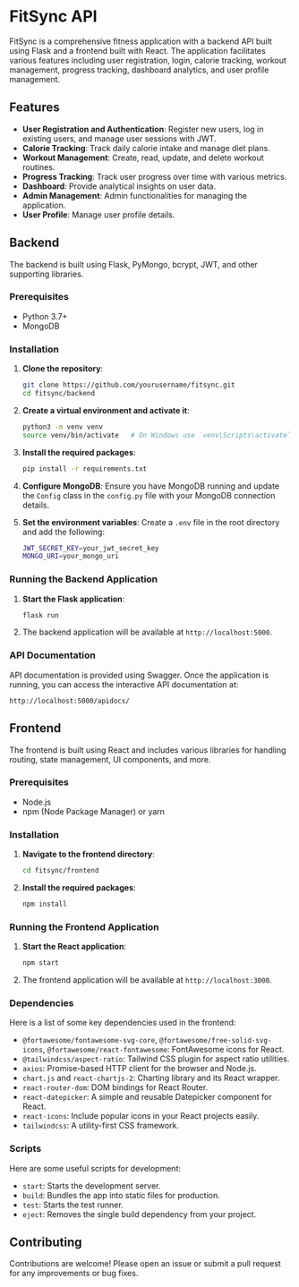 # FitSync API

FitSync is a comprehensive fitness application with a backend API built using Flask and a frontend built with React. The application facilitates various features including user registration, login, calorie tracking, workout management, progress tracking, dashboard analytics, and user profile management.

## Features

- **User Registration and Authentication**: Register new users, log in existing users, and manage user sessions with JWT.
- **Calorie Tracking**: Track daily calorie intake and manage diet plans.
- **Workout Management**: Create, read, update, and delete workout routines.
- **Progress Tracking**: Track user progress over time with various metrics.
- **Dashboard**: Provide analytical insights on user data.
- **Admin Management**: Admin functionalities for managing the application.
- **User Profile**: Manage user profile details.

## Backend

The backend is built using Flask, PyMongo, bcrypt, JWT, and other supporting libraries.

### Prerequisites

- Python 3.7+
- MongoDB

### Installation

1. **Clone the repository**:
   ```bash
   git clone https://github.com/yourusername/fitsync.git
   cd fitsync/backend
   ```

2. **Create a virtual environment and activate it**:
   ```bash
   python3 -m venv venv
   source venv/bin/activate   # On Windows use `venv\Scripts\activate`
   ```

3. **Install the required packages**:
   ```bash
   pip install -r requirements.txt
   ```

4. **Configure MongoDB**:
   Ensure you have MongoDB running and update the `Config` class in the `config.py` file with your MongoDB connection details.

5. **Set the environment variables**:
   Create a `.env` file in the root directory and add the following:
   ```bash
   JWT_SECRET_KEY=your_jwt_secret_key
   MONGO_URI=your_mongo_uri
   ```

### Running the Backend Application

1. **Start the Flask application**:
   ```bash
   flask run
   ```

2. The backend application will be available at `http://localhost:5000`.

### API Documentation

API documentation is provided using Swagger. Once the application is running, you can access the interactive API documentation at:

```
http://localhost:5000/apidocs/
```

## Frontend

The frontend is built using React and includes various libraries for handling routing, state management, UI components, and more.

### Prerequisites

- Node.js
- npm (Node Package Manager) or yarn

### Installation

1. **Navigate to the frontend directory**:
   ```bash
   cd fitsync/frontend
   ```

2. **Install the required packages**:
   ```bash
   npm install
   ```

### Running the Frontend Application

1. **Start the React application**:
   ```bash
   npm start
   ```

2. The frontend application will be available at `http://localhost:3000`.

### Dependencies

Here is a list of some key dependencies used in the frontend:

- `@fortawesome/fontawesome-svg-core`, `@fortawesome/free-solid-svg-icons`, `@fortawesome/react-fontawesome`: FontAwesome icons for React.
- `@tailwindcss/aspect-ratio`: Tailwind CSS plugin for aspect ratio utilities.
- `axios`: Promise-based HTTP client for the browser and Node.js.
- `chart.js` and `react-chartjs-2`: Charting library and its React wrapper.
- `react-router-dom`: DOM bindings for React Router.
- `react-datepicker`: A simple and reusable Datepicker component for React.
- `react-icons`: Include popular icons in your React projects easily.
- `tailwindcss`: A utility-first CSS framework.

### Scripts

Here are some useful scripts for development:

- `start`: Starts the development server.
- `build`: Bundles the app into static files for production.
- `test`: Starts the test runner.
- `eject`: Removes the single build dependency from your project.

## Contributing

Contributions are welcome! Please open an issue or submit a pull request for any improvements or bug fixes.